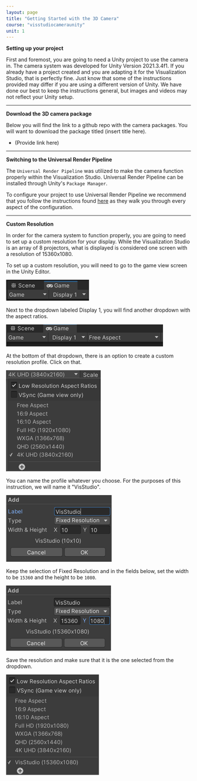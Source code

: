 ```yaml
---
layout: page
title: "Getting Started with the 3D Camera"
course: "visstudiocameraunity"
unit: 1
---
```


**Setting up your project**

First and foremost, you are going to need a Unity project to use the camera in. The camera system was developed for Unity Version 2021.3.4f1. If you already have a project created and you are adapting it for the Visualization Studio, that is perfectly fine. Just know that some of the instructions provided may differ if you are using a different version of Unity. We have done our best to keep the instructions general, but images and videos may not reflect your Unity setup.

---

**Download the 3D camera package**

Below you will find the link to a github repo with the camera packages. You will want to download the package titled (insert title here).

* (Provide link here)

---

**Switching to the Universal Render Pipeline**

The ```Universal Render Pipeline``` was utilized to make the camera function properly within the Visualization Studio. Universal Render Pipeline can be installed through Unity's ```Package Manager```.

To configure your project to use Universal Render Pipeline we recommend that you follow the instructions found [here](https://www.tomstephensondeveloper.co.uk/post/unity-universal-render-pipeline-urp-initial-setup) as they walk you through every aspect of the configuration.

---

**Custom Resolution**

In order for the camera system to function properly, you are going to need to set up a custom resolution for your display. While the Visualization Studio is an array of 8 projectors, what is displayed is considered one screen with a resolution of 15360x1080.

To set up a custom resolution, you will need to go to the game view screen in the Unity Editor.

![Switch to game view](images/gameview.png)

Next to the dropdown labeled Display 1, you will find another dropdown with the aspect ratios.

![Open aspect ratios](images/aspectratio.png)

At the bottom of that dropdown, there is an option to create a custom resolution profile. Click on that.

![Click to add custom aspect ratio](images/dropdown.png)

You can name the profile whatever you choose. For the purposes of this instruction, we will name it "VisStudio".

![Set name of custom aspect ratio](images/namevisstudio.png)

Keep the selection of Fixed Resolution and in the fields below, set the width to be ```15360``` and the height to be ```1080```.

![Set values of custom aspect ratio](images/setresolution.png)

Save the resolution and make sure that it is the one selected from the dropdown.

![Save custom aspect ratio](images/saved.png)